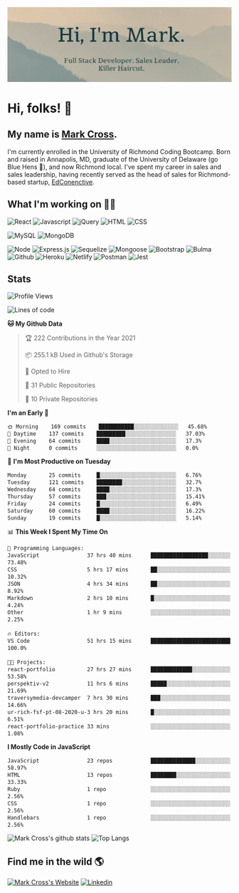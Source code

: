 [![Mark's GitHub Banner](./assets/banner.png)](https://markdcross.dev)
# Hi, folks! 👋

## My name is [Mark Cross](https://markdcross.dev).

I'm currently enrolled in the University of Richmond Coding Bootcamp. Born and raised in Annapolis, MD, graduate of the University of Delaware (go Blue Hens 🐓), and now Richmond local. I've spent my career in sales and sales leadership, having recently served as the head of sales for Richmond-based startup, [EdConenctive](https://www.edconnective.com/ 'EdConnective').

## What I'm working on <g-emoji class="g-emoji" alias="man_technologist" fallback-src="https://github.githubassets.com/images/icons/emoji/unicode/1f468-1f4bb.png">👨‍💻</g-emoji>

![React](https://img.shields.io/badge/Code-React-informational?style=for-the-badge&logo=React&logoColor=F2D5BB&color=F2D5BB&labelColor=163840) ![Javascript](https://img.shields.io/badge/Code-Javascript-informational?style=for-the-badge&logo=javascript&logoColor=F2D5BB&color=F2D5BB&labelColor=163840) ![jQuery](https://img.shields.io/badge/Code-jQuery-informational?style=for-the-badge&logo=jQuery&logoColor=F2D5BB&color=F2D5BB&labelColor=163840) ![HTML](https://img.shields.io/badge/Code-HTML-informational?style=for-the-badge&logo=html5&logoColor=F2D5BB&color=F2D5BB&labelColor=163840) ![CSS](https://img.shields.io/badge/Code-CSS-informational?style=for-the-badge&logo=css3&logoColor=F2D5BB&Color=F2D5BB&color=F2D5BB&labelColor=163840)

![MySQL](https://img.shields.io/badge/Database-MySQL-informational?style=for-the-badge&logo=mysql&logoColor=F2D5BB&color=F2D5BB&labelColor=163840) ![MongoDB](https://img.shields.io/badge/Database-MongoDB-informational?style=for-the-badge&logo=mongodb&logoColor=F2D5BB&color=F2D5BB&labelColor=163840)

![Node](https://img.shields.io/badge/Tech-Node.js-informational?style=for-the-badge&logo=node.js&logoColor=F2D5BB&color=F2D5BB&labelColor=163840) ![Express.js](https://img.shields.io/badge/Tech-Express.js-informational?style=for-the-badge&logo=expressjs&logoColor=F2D5BB&color=F2D5BB&labelColor=163840) ![Sequelize](https://img.shields.io/badge/Tech-Sequelize-informational?style=for-the-badge&logo=Sequelize&logoColor=F2D5BB&color=F2D5BB&labelColor=163840) ![Mongoose](https://img.shields.io/badge/Tech-mongoose-informational?style=for-the-badge&logo=Sequelize&logoColor=F2D5BB&color=F2D5BB&labelColor=163840)
![Bootstrap](https://img.shields.io/badge/Tech-Bootstrap-informational?style=for-the-badge&logo=bootstrap&logoColor=F2D5BB&color=F2D5BB&labelColor=163840) ![Bulma](https://img.shields.io/badge/Tech-Bulma-informational?style=for-the-badge&logo=Bulma&logoColor=F2D5BB&color=F2D5BB&labelColor=163840)
![Github](https://img.shields.io/badge/Tech-GitHub-informational?style=for-the-badge&logo=Github&logoColor=F2D5BB&color=F2D5BB&labelColor=163840) ![Heroku](https://img.shields.io/badge/Tech-Heroku-informational?style=for-the-badge&logo=Heroku&logoColor=F2D5BB&color=F2D5BB&labelColor=163840) ![Netlify](https://img.shields.io/badge/Tech-Netlify-informational?style=for-the-badge&logo=Netlify&logoColor=F2D5BB&color=F2D5BB&labelColor=163840) ![Postman](https://img.shields.io/badge/Tech-Postman-informational?style=for-the-badge&logo=postman&logoColor=F2D5BB&color=F2D5BB&labelColor=163840) ![Jest](https://img.shields.io/badge/Tech-Jest-informational?style=for-the-badge&logo=Jest&logoColor=F2D5BB&color=F2D5BB&labelColor=163840)

## Stats

<!--START_SECTION:waka-->
![Profile Views](http://img.shields.io/badge/Profile%20Views-0-blue)

![Lines of code](https://img.shields.io/badge/From%20Hello%20World%20I%27ve%20Written-435602%20lines%20of%20code-blue)

**🐱 My Github Data** 

> 🏆 222 Contributions in the Year 2021
 > 
> 📦 255.1 kB Used in Github's Storage 
 > 
> 💼 Opted to Hire
 > 
> 📜 31 Public Repositories 
 > 
> 🔑 10 Private Repositories  
 > 
**I'm an Early 🐤** 

```text
🌞 Morning    169 commits    ███████████░░░░░░░░░░░░░░   45.68% 
🌆 Daytime    137 commits    █████████░░░░░░░░░░░░░░░░   37.03% 
🌃 Evening    64 commits     ████░░░░░░░░░░░░░░░░░░░░░   17.3% 
🌙 Night      0 commits      ░░░░░░░░░░░░░░░░░░░░░░░░░   0.0%

```
📅 **I'm Most Productive on Tuesday** 

```text
Monday       25 commits     █░░░░░░░░░░░░░░░░░░░░░░░░   6.76% 
Tuesday      121 commits    ████████░░░░░░░░░░░░░░░░░   32.7% 
Wednesday    64 commits     ████░░░░░░░░░░░░░░░░░░░░░   17.3% 
Thursday     57 commits     ███░░░░░░░░░░░░░░░░░░░░░░   15.41% 
Friday       24 commits     █░░░░░░░░░░░░░░░░░░░░░░░░   6.49% 
Saturday     60 commits     ████░░░░░░░░░░░░░░░░░░░░░   16.22% 
Sunday       19 commits     █░░░░░░░░░░░░░░░░░░░░░░░░   5.14%

```


📊 **This Week I Spent My Time On** 

```text
💬 Programming Languages: 
JavaScript               37 hrs 40 mins      ██████████████████░░░░░░░   73.48% 
CSS                      5 hrs 17 mins       ██░░░░░░░░░░░░░░░░░░░░░░░   10.32% 
JSON                     4 hrs 34 mins       ██░░░░░░░░░░░░░░░░░░░░░░░   8.92% 
Markdown                 2 hrs 10 mins       █░░░░░░░░░░░░░░░░░░░░░░░░   4.24% 
Other                    1 hr 9 mins         ░░░░░░░░░░░░░░░░░░░░░░░░░   2.25%

🔥 Editors: 
VS Code                  51 hrs 15 mins      █████████████████████████   100.0%

🐱‍💻 Projects: 
react-portfolio          27 hrs 27 mins      █████████████░░░░░░░░░░░░   53.58% 
perspektiv-v2            11 hrs 6 mins       █████░░░░░░░░░░░░░░░░░░░░   21.69% 
traversymedia-devcamper  7 hrs 30 mins       ███░░░░░░░░░░░░░░░░░░░░░░   14.66% 
ur-rich-fsf-pt-08-2020-u-3 hrs 20 mins       █░░░░░░░░░░░░░░░░░░░░░░░░   6.51% 
react-portfolio-practice 33 mins             ░░░░░░░░░░░░░░░░░░░░░░░░░   1.08%

```

**I Mostly Code in JavaScript** 

```text
JavaScript               23 repos            ██████████████░░░░░░░░░░░   58.97% 
HTML                     13 repos            ████████░░░░░░░░░░░░░░░░░   33.33% 
Ruby                     1 repo              ░░░░░░░░░░░░░░░░░░░░░░░░░   2.56% 
CSS                      1 repo              ░░░░░░░░░░░░░░░░░░░░░░░░░   2.56% 
Handlebars               1 repo              ░░░░░░░░░░░░░░░░░░░░░░░░░   2.56%

```



<!--END_SECTION:waka-->

![Mark Cross's github stats](https://github-readme-stats.vercel.app/api?username=markdcross&show_icons=true&title_color=F2D5BB&icon_color=F2D5BB&text_color=F2D5BB&bg_color=163840&hide_border=true)
![Top Langs](https://github-readme-stats.vercel.app/api/top-langs/?username=markdcross&title_color=F2D5BB&icon_color=F2D5BB&text_color=F2D5BB&bg_color=163840&hide_border=true&layout=compact)

<!-- ## Words of Affirmation

From our friends at [affirmations.dev](https://www.affirmations.dev/):

<p>{affirmation}</p>

Check back tomorrow for a new affirmation! -->

## Find me in the wild 🌎

[![Mark Cross's Website](https://img.icons8.com/bubbles/50/000000/domain.png)](http://markdcross.dev) [![Linkedin](https://img.icons8.com/officel/40/000000/linkedin.png)](https://www.linkedin.com/in/markdcross/)

<!--
**markdcross/markdcross** is a ✨ _special_ ✨ repository because its `README.md` (this file) appears on your GitHub profile.
<img src=""/>
